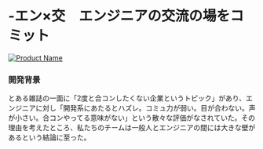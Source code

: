 # -エン×交　エンジニアの交流の場をコミット

[![Product Name](image.png)](https://www.youtube.com/watch?v=G5rULR53uMk)

### 開発背景  

とある雑誌の一面に「2度と合コンしたくない企業というトピック」があり、エンジニアに対し「開発系にあたるとハズレ。コミュ力が弱い。目が合わない。声が小さい。合コンやってる意味がない」という散々な評価がなされていた。その理由を考えたところ、私たちのチームは一般人とエンジニアの間には大きな壁があるという結論に至った。

